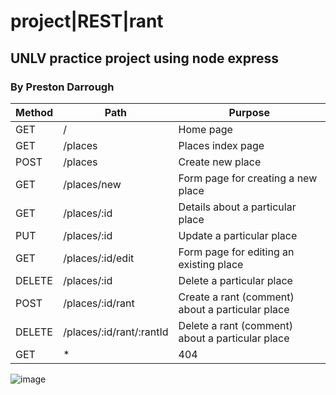# project|REST|rant
## UNLV practice project using node express
### By Preston Darrough

| Method |	Path |	Purpose |
|----------|--------------|--------|
| GET |	/ |	Home page |
| GET |	/places |	Places index page |
| POST |	/places |	Create new place |
| GET |	/places/new |	Form page for creating a new place |
| GET |	/places/:id |	Details about a particular place |
| PUT |	/places/:id |	Update a particular place |
| GET |	/places/:id/edit |	Form page for editing an existing place |
| DELETE |	/places/:id |	Delete a particular place |
| POST |	/places/:id/rant  |	Create a rant (comment) about a particular place |
| DELETE |	/places/:id/rant/:rantId |	Delete a rant (comment) about a particular place |
| GET |	* |	404 | page (matches any route not defined above) |


![image](https://media.giphy.com/media/V48T5oWs3agg0/giphy.gif)